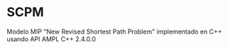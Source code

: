# SCPM
Modelo MIP "New Revised Shortest Path Problem" implementado en C++ usando API AMPL C++ 2.4.0.0
